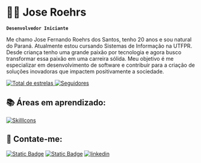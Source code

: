 # 👨‍💻 Jose Roehrs

**`Desenvolvedor Iniciante`**

Me chamo Jose Fernando Roehrs dos Santos, tenho 20 anos e sou natural do Paraná.
Atualmente estou cursando Sistemas de Informação na UTFPR. Desde criança tenho uma grande paixão por tecnologia e agora busco transformar essa paixão em uma carreira sólida. Meu objetivo é me especializar em desenvolvimento de software e contribuir para a criação de soluções inovadoras que impactem positivamente a sociedade.

<p align="left">
    <a href="https://github.com/JoseRoehrs">
        <img 
            alt="Total de estrelas" 
            title="Total de estrelas GitHub" 
            src="https://custom-icon-badges.demolab.com/github/stars/Joseroehrs?color=55960c&style=for-the-badge&labelColor=488207&logo=star&label=estrelas"
        />
    </a>
    <a href="https://github.com/JoseRoehrs?tab=followers">
        <img 
            alt="Seguidores" 
            title="Me siga no GitHub" 
            src="https://custom-icon-badges.demolab.com/github/followers/JoseRoehrs?color=236ad3&labelColor=1155ba&style=for-the-badge&logo=github&label=Seguidores&logoColor=white"
        />
    </a>
</p>

## 📚 Áreas em aprendizado:
[![SkillIcons](https://skillicons.dev/icons?i=html,css,js,ts,mysql)](https://skillicons.dev)

## 📱 Contate-me:
[![Static Badge](https://img.shields.io/badge/gmail-red?style=for-the-badge&logo=gmail&logoColor=white)](mailto:josephroehrs@gmail.com) [![Static Badge](https://img.shields.io/badge/instagram-white?style=for-the-badge&logo=instagram&logoColor=black)](https://www.instagram.com/joseroehrs_/) [![linkedin](https://img.shields.io/badge/linkedin-0A66C2?style=for-the-badge&logo=linkedin&logoColor=white)](https://www.linkedin.com/in/joseroehrs/)
